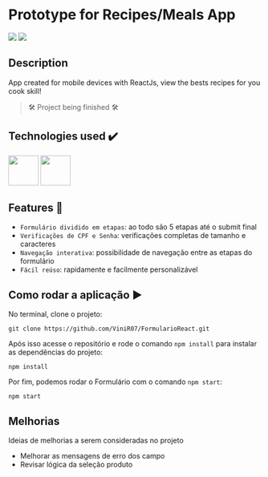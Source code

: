 # Prototype for Recipes/Meals App

<img src="https://thumbs2.imgbox.com/2d/4b/XANcmzdC_t.png" />
<img src="https://thumbs2.imgbox.com/fb/bd/8rw85V9f_t.png" />

## Description
App created for mobile devices with ReactJs, view the bests recipes for you cook skill!

> 🛠 Project being finished 🛠

## Technologies used :heavy_check_mark:

<div>
<img src="https://cdn.jsdelivr.net/gh/devicons/devicon/icons/javascript/javascript-original.svg" width= "60px"/>
<img src="https://cdn.jsdelivr.net/gh/devicons/devicon/icons/react/react-original.svg" width= "60px"/>
</div>
  
## Features :hammer:

- `Formulário dividido em etapas`: ao todo são 5 etapas até o submit final
- `Verificações de CPF e Senha`: verificações completas de tamanho e caracteres
- `Navegação interativa`: possibilidade de navegação entre as etapas do formulário
- `Fácil reúso`: rapidamente e facilmente personalizável

## Como rodar a aplicação :arrow_forward:

No terminal, clone o projeto:

```
git clone https://github.com/ViniR07/FormularioReact.git
```

Após isso acesse o repositório e rode o comando `npm install` para instalar as dependências do projeto:

```
npm install
```

Por fim, podemos rodar o Formulário com o comando `npm start`:

```
npm start
```

## Melhorias 

Ideias de melhorias a serem consideradas no projeto

- Melhorar as mensagens de erro dos campo
- Revisar lógica da seleção produto
